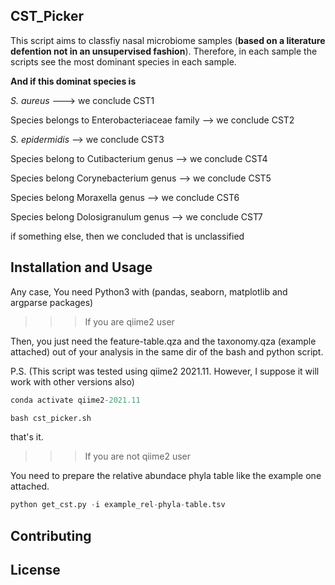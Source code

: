 ## CST_Picker

This script aims to classfiy nasal microbiome samples (**based on a literature defention not in an unsupervised fashion**). Therefore, in each sample the scripts see the most dominant species in each sample. 

**And if this dominat species is**

_S. aureus_  ---> we conclude CST1

Species belongs to Enterobacteriaceae family --> we conclude CST2

_S. epidermidis_ --> we conclude CST3

Species belong to Cutibacterium genus --> we conclude CST4

Species belong Corynebacterium genus --> we conclude CST5

Species belong Moraxella genus -->  we conclude CST6

Species belong Dolosigranulum genus -->  we conclude CST7

if something else, then we concluded that is unclassified

## Installation and Usage

Any case, You need Python3 with (pandas, seaborn, matplotlib and argparse packages)

>>> If you are qiime2 user 

Then, you just need the feature-table.qza and the taxonomy.qza (example attached) out of your analysis in the same dir of the bash and python script.

P.S. (This script was tested using qiime2 2021.11. However, I suppose it will work with other versions also)


```python
conda activate qiime2-2021.11

bash cst_picker.sh
```
that's it.

>>> If you are not qiime2 user

You need to prepare the relative abundace phyla table like the example one attached.

```python
python get_cst.py -i example_rel-phyla-table.tsv
```

## Contributing



## License

